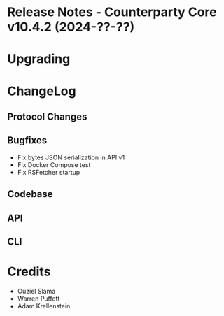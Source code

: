 # Release Notes - Counterparty Core v10.4.2 (2024-??-??)


# Upgrading


# ChangeLog

## Protocol Changes


## Bugfixes

* Fix bytes JSON serialization in API v1
* Fix Docker Compose test
* Fix RSFetcher startup

## Codebase


## API


## CLI


# Credits

* Ouziel Slama
* Warren Puffett
* Adam Krellenstein
